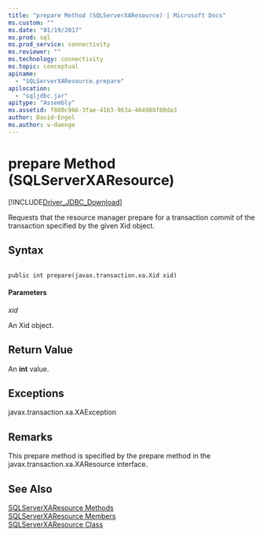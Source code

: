 ```yaml
---
title: "prepare Method (SQLServerXAResource) | Microsoft Docs"
ms.custom: ""
ms.date: "01/19/2017"
ms.prod: sql
ms.prod_service: connectivity
ms.reviewer: ""
ms.technology: connectivity
ms.topic: conceptual
apiname: 
  - "SQLServerXAResource.prepare"
apilocation: 
  - "sqljdbc.jar"
apitype: "Assembly"
ms.assetid: f800c966-3fae-41b3-963a-464988f80da3
author: David-Engel
ms.author: v-daenge
---
```

# prepare Method (SQLServerXAResource)
[!INCLUDE[Driver_JDBC_Download](../../../includes/driver_jdbc_download.md)]

  Requests that the resource manager prepare for a transaction commit of the transaction specified by the given Xid object.  
  
## Syntax  
  
```  
  
public int prepare(javax.transaction.xa.Xid xid)  
```  
  
#### Parameters  
 *xid*  
  
 An Xid object.  
  
## Return Value  
 An **int** value.  
  
## Exceptions  
 javax.transaction.xa.XAException  
  
## Remarks  
 This prepare method is specified by the prepare method in the javax.transaction.xa.XAResource interface.  
  
## See Also  
 [SQLServerXAResource Methods](../../../connect/jdbc/reference/sqlserverxaresource-methods.md)   
 [SQLServerXAResource Members](../../../connect/jdbc/reference/sqlserverxaresource-members.md)   
 [SQLServerXAResource Class](../../../connect/jdbc/reference/sqlserverxaresource-class.md)  
  
  
